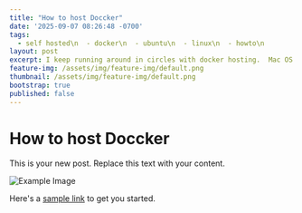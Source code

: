 ```yaml
---
title: "How to host Doccker"
date: '2025-09-07 08:26:48 -0700'
tags:
  - self hosted\n  - docker\n  - ubuntu\n  - linux\n  - howto\n
layout: post
excerpt: I keep running around in circles with docker hosting.  Mac OS X, Ubuntu, REHL, Docker in an LXC, Docker in a VM, bare metal.  What is the perfect setup?
feature-img: /assets/img/feature-img/default.png
thumbnail: /assets/img/feature-img/default.png
bootstrap: true
published: false
---
```


# How to host Doccker

This is your new post. Replace this text with your content.

![Example Image](/assets/img/example.jpg)

Here's a [sample link](https://example.com) to get you started.
